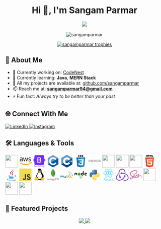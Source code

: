 <h1 align="center">Hi 👋, I'm Sangam Parmar</h1>

<p align="center">
  <a href="https://github.com/DenverCoder1/readme-typing-svg">
    <img src="https://readme-typing-svg.demolab.com?lines=Full-stack%20Developer;Problem%20Solver;Always%20Learning%20New%20Things&font=Fira+Code&center=true&width=450&height=45&color=f75c7e&vCenter=true&pause=1000&size=22" />
  </a>
</p>

<p align="center">
  <img src="https://komarev.com/ghpvc/?username=sangamparmar&label=Profile%20views&color=0e75b6&style=flat" alt="sangamparmar" />
</p>

<p align="center">
  <a href="https://github.com/ryo-ma/github-profile-trophy">
    <img src="https://github-profile-trophy.vercel.app/?username=sangamparmar&theme=algolia" alt="sangamparmar trophies" />
  </a>
</p>

## 🚀 About Me

- 🔭 Currently working on: [CodeNest](https://eliteapp.tech/)
- 🌱 Currently learning: **Java**, **MERN Stack**
- 💼 All my projects are available at: [github.com/sangamparmar](https://github.com/sangamparmar)
- 📫 Reach me at: **sangamparmar94@gmail.com**
- ⚡ Fun fact: *Always try to be better than your past*

## 🌐 Connect With Me

<p align="left">
  <a href="https://www.linkedin.com/in/sangam-parmar/" target="blank">
    <img align="center" src="https://raw.githubusercontent.com/rahuldkjain/github-profile-readme-generator/master/src/images/icons/Social/linked-in-alt.svg" alt="LinkedIn" height="30" width="40" />
  </a>
  <a href="https://instagram.com/ft.sangamm" target="blank">
    <img align="center" src="https://raw.githubusercontent.com/rahuldkjain/github-profile-readme-generator/master/src/images/icons/Social/instagram.svg" alt="Instagram" height="30" width="40" />
  </a>
</p>

## 🛠️ Languages & Tools

<p align="left">
  <a href="https://angular.io" target="_blank"><img src="https://angular.io/assets/images/logos/angular/angular.svg" width="40" height="40" /></a>
  <a href="https://aws.amazon.com" target="_blank"><img src="https://raw.githubusercontent.com/devicons/devicon/master/icons/amazonwebservices/amazonwebservices-original-wordmark.svg" width="40" height="40" /></a>
  <a href="https://getbootstrap.com" target="_blank"><img src="https://raw.githubusercontent.com/devicons/devicon/master/icons/bootstrap/bootstrap-plain-wordmark.svg" width="40" height="40" /></a>
  <a href="https://www.cprogramming.com/" target="_blank"><img src="https://raw.githubusercontent.com/devicons/devicon/master/icons/c/c-original.svg" width="40" height="40" /></a>
  <a href="https://www.w3schools.com/cpp/" target="_blank"><img src="https://raw.githubusercontent.com/devicons/devicon/master/icons/cplusplus/cplusplus-original.svg" width="40" height="40" /></a>
  <a href="https://www.w3schools.com/css/" target="_blank"><img src="https://raw.githubusercontent.com/devicons/devicon/master/icons/css3/css3-original-wordmark.svg" width="40" height="40" /></a>
  <a href="https://expressjs.com" target="_blank"><img src="https://raw.githubusercontent.com/devicons/devicon/master/icons/express/express-original-wordmark.svg" width="40" height="40" /></a>
  <a href="https://www.figma.com/" target="_blank"><img src="https://www.vectorlogo.zone/logos/figma/figma-icon.svg" width="40" height="40" /></a>
  <a href="https://git-scm.com/" target="_blank"><img src="https://www.vectorlogo.zone/logos/git-scm/git-scm-icon.svg" width="40" height="40" /></a>
  <a href="https://heroku.com" target="_blank"><img src="https://www.vectorlogo.zone/logos/heroku/heroku-icon.svg" width="40" height="40" /></a>
  <a href="https://www.w3.org/html/" target="_blank"><img src="https://raw.githubusercontent.com/devicons/devicon/master/icons/html5/html5-original-wordmark.svg" width="40" height="40" /></a>
  <a href="https://www.java.com" target="_blank"><img src="https://raw.githubusercontent.com/devicons/devicon/master/icons/java/java-original.svg" width="40" height="40" /></a>
  <a href="https://developer.mozilla.org/en-US/docs/Web/JavaScript" target="_blank"><img src="https://raw.githubusercontent.com/devicons/devicon/master/icons/javascript/javascript-original.svg" width="40" height="40" /></a>
  <a href="https://www.linux.org/" target="_blank"><img src="https://raw.githubusercontent.com/devicons/devicon/master/icons/linux/linux-original.svg" width="40" height="40" /></a>
  <a href="https://www.mongodb.com/" target="_blank"><img src="https://raw.githubusercontent.com/devicons/devicon/master/icons/mongodb/mongodb-original-wordmark.svg" width="40" height="40" /></a>
  <a href="https://www.mysql.com/" target="_blank"><img src="https://raw.githubusercontent.com/devicons/devicon/master/icons/mysql/mysql-original-wordmark.svg" width="40" height="40" /></a>
  <a href="https://nodejs.org" target="_blank"><img src="https://raw.githubusercontent.com/devicons/devicon/master/icons/nodejs/nodejs-original-wordmark.svg" width="40" height="40" /></a>
  <a href="https://www.python.org" target="_blank"><img src="https://raw.githubusercontent.com/devicons/devicon/master/icons/python/python-original.svg" width="40" height="40" /></a>
  <a href="https://reactjs.org/" target="_blank"><img src="https://raw.githubusercontent.com/devicons/devicon/master/icons/react/react-original-wordmark.svg" width="40" height="40" /></a>
  <a href="https://redux.js.org" target="_blank"><img src="https://raw.githubusercontent.com/devicons/devicon/master/icons/redux/redux-original.svg" width="40" height="40" /></a>
  <a href="https://sass-lang.com" target="_blank"><img src="https://raw.githubusercontent.com/devicons/devicon/master/icons/sass/sass-original.svg" width="40" height="40" /></a>
  <a href="https://spring.io/" target="_blank"><img src="https://www.vectorlogo.zone/logos/springio/springio-icon.svg" width="40" height="40" /></a>
  <a href="https://postman.com" target="_blank"><img src="https://www.vectorlogo.zone/logos/getpostman/getpostman-icon.svg" width="40" height="40" /></a>
  <a href="https://www.adobe.com/products/xd.html" target="_blank"><img src="https://cdn.worldvectorlogo.com/logos/adobe-xd.svg" width="40" height="40" /></a>
</p>

## 📌 Featured Projects

<p align="center">
  <a href="https://github.com/sangamparmar/HostelMate">
    <img width="350" src="https://denvercoder1-github-readme-stats.vercel.app/api/pin/?username=sangamparmar&repo=HostelMate&theme=tokyonight" />
  </a>
  <a href="https://github.com/sangamparmar/CodeNest">
    <img width="350" src="https://denvercoder1-github-readme-stats.vercel.app/api/pin/?username=sangamparmar&repo=CodeNest&theme=tokyonight" />
  </a>
</p>
